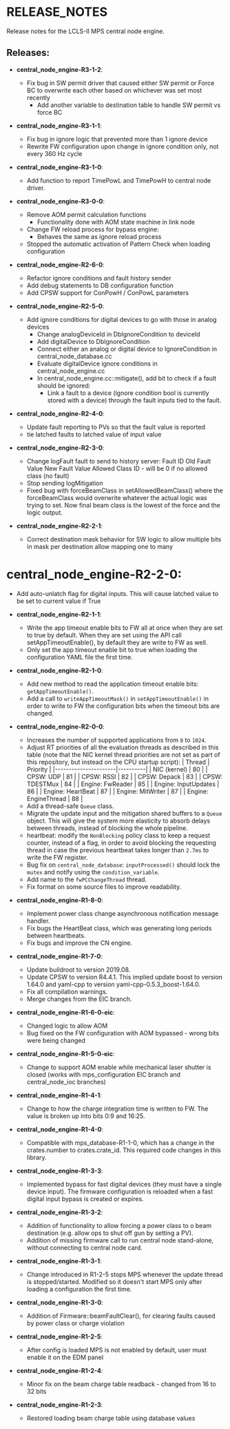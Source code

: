 # RELEASE_NOTES

Release notes for the LCLS-II MPS central node engine.

## Releases:
* __central_node_engine-R3-1-2__:
  * Fix bug in SW permit driver that caused either SW permit or Force BC to overwrite each other
    based on whichever was set most recently
      * Add another variable to destination table to handle SW permit vs force BC


* __central_node_engine-R3-1-1__:
  * Fix bug in ignore logic that prevented more than 1 ignore device
  * Rewrite FW configuration upon change in ignore condition only,
    not every 360 Hz cycle

* __central_node_engine-R3-1-0__:
  * Add function to report TimePowL and TimePowH to central node driver.

* __central_node_engine-R3-0-0__:
  * Remove AOM permit calculation functions
    * Functionality done with AOM state machine in link node
  * Change FW reload process for bypass engine:
    * Behaves the same as ignore reload process
  * Stopped the automatic activation of Pattern Check when loading configuration

* __central_node_engine-R2-6-0__:
  * Refactor ignore conditions and fault history sender
  * Add debug statements to DB configuration function
  * Add CPSW support for ConPowH / ConPowL parameters

* __central_node_engine-R2-5-0__:
  * Add ignore conditions for digital devices to go with those in analog devices
    * Change analogDeviceId in DbIgnoreCondition to deviceId
    * Add digitalDevice to DbIgnoreCondition
    * Connect either an analog or digital device to IgnoreCondition in central_node_database.cc
    * Evaluate digitalDevice ignore conditions in central_node_engine.cc
    * In central_node_engine.cc::mitigate(), add bit to check if a fault should be ignored:
      * Link a fault to a device (ignore condition bool is currently stored with a device) through
        the fault inputs tied to the fault.

* __central_node_engine-R2-4-0__:
  * Update fault reporting to PVs so that the fault value is reported
  * tie latched faults to latched value of input value

* __central_node_engine-R2-3-0__:
  * Change logFault fault to send to history server:
      Fault ID
      Old Fault Value
      New Fault Value
      Allowed Class ID - will be 0 if no allowed class (no fault)
  * Stop sending logMitigation
  * Fixed bug with forceBeamClass in setAllowedBeamClass() where the forceBeamClass would
    overwrite whatever the actual logic was trying to set.  Now final beam class is the
    lowest of the force and the logic output.

* __central_node_engine-R2-2-1__:
  * Correct destination mask behavior for SW logic to allow multiple bits in mask per destination
      allow mapping one to many

# __central_node_engine-R2-2-0__:
  * Add auto-unlatch flag for digital inputs.  This will cause latched 
    value to be set to current value if True

* __central_node_engine-R2-1-1__:
  * Write the app timeout enable bits to FW all at once when they are
    set to true by default. When they are set using the API call
    setAppTimeoutEnable(), by default they are write to FW as well.
  * Only set the app timeout enable bit to true when loading the
    configuration YAML file the first time.

* __central_node_engine-R2-1-0__:
  * Add new method to read the application timeout enable bits:
    `getAppTimeoutEnable()`.
  * Add a call to `writeAppTimeoutMask()` in `setAppTimeoutEnable()` in order
    to write to FW the configuration bits when the timeout bits are changed.

* __central_node_engine-R2-0-0__:
  * Increases the number of supported applications from `8` to `1024`.
  * Adjust RT priorities of all the evaluation threads as described in this
    table (note that the NIC kernel thread priorities are not set as part of
    this repository, but instead on the CPU startup script):
    | Thread               | Priority |
    |----------------------|----------|
    | NIC (kernel)         |    80    |
    | CPSW: UDP            |    81    |
    | CPSW: RSSI           |    82    |
    | CPSW: Depack         |    83    |
    | CPSW: TDESTMux       |    84    |
    | Engine: FwReader     |    85    |
    | Engine: InputUpdates |    86    |
    | Engine: HeartBeat    |    87    |
    | Engine: MitWriter    |    87    |
    | Engine: EngineThread |    88    |
  * Add a thread-safe `Queue` class.
  * Migrate the update input and the mitigation shared buffers to a `Queue`
    object. This will give the system more elasticity to absorb delays between
    threads, instead of blocking the whole pipeline.
  * heartbeat: modify the `NonBlocking` policy class to keep a request counter,
    instead of a flag, in order to avoid blocking the requesting thread in case
    the previous heartbeat takes longer than `2.7ms` to write the FW register.
  * Bug fix on `central_node_database`: `inputProcessed()` should lock the
    `mutex` and notify using the `condition_variable`.
  * Add name to the `fwPCChangeThread` thread.
  * Fix format on some source files to improve readability.

* __central_node_engine-R1-8-0__:
  * Implement power class change asynchronous notification message
    handler.
  * Fix bugs the HeartBeat class, which was generating long periods
    between heartbeats.
  * Fix bugs and improve the CN engine.

* __central_node_engine-R1-7-0__:
  * Update buildroot to version 2019.08.
  * Update CPSW to version R4.4.1. This implied update boost to version
    1.64.0 and yaml-cpp to version yaml-cpp-0.5.3_boost-1.64.0.
  * Fix all compilation warnings.
  * Merge changes from the EIC branch.

* __central_node_engine-R1-6-0-eic__:
  * Changed logic to allow AOM
  * Bug fixed on the FW configuration with AOM bypassed - wrong
    bits were being changed

* __central_node_engine-R1-5-0-eic__:
  * Change to support AOM enable while mechanical laser shutter
    is closed (works with mps_configuration EIC branch and
    central_node_ioc branches)

* __central_node_engine-R1-4-1__:
  * Change to how the charge integration time is written to FW.
    The value is broken up into bits 0:9 and 16:25.

* __central_node_engine-R1-4-0__:
  * Compatible with mps_database-R1-1-0, which has a change in the
    crates.number to crates.crate_id. This required code changes
    in this library.

* __central_node_engine-R1-3-3__:
  * Implemented bypass for fast digital devices (they must have
    a single device input). The firmware configuration is reloaded
    when a fast digital input bypass is created or expires.

* __central_node_engine-R1-3-2__:
  * Addition of functionality to allow forcing a power class to
    o beam destination (e.g. allow ops to shut off gun by setting
    a PV).
  * Addition of missing firmware call to run central node stand-alone,
    without connecting to central node card.

* __central_node_engine-R1-3-1__:
  * Change introduced in R1-2-5 stops MPS whenever the update thread
    is stopped/started. Modified so it doesn't start MPS only after
    loading a configuration the first time.

* __central_node_engine-R1-3-0__:
  * Addition of Firmware::beamFaultClear(), for clearing
    faults caused by power class or charge violation

* __central_node_engine-R1-2-5__:
  * After config is loaded MPS is not enabled by default, user
    must enable it on the EDM panel

* __central_node_engine-R1-2-4__:
  * Minor fix on the beam charge table readback - changed from 16 to 32 bits

* __central_node_engine-R1-2-3__:
  * Restored loading beam charge table using database values
